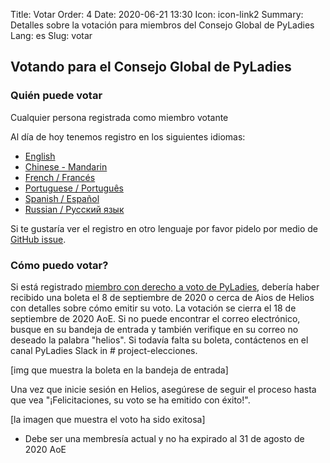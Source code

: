Title: Votar
Order: 4
Date: 2020-06-21 13:30
Icon: icon-link2
Summary: Detalles sobre la votación para miembros del Consejo Global de PyLadies
Lang: es
Slug: votar

## Votando para el Consejo Global de PyLadies

### Quién puede votar

Cualquier persona registrada como miembro votante

Al día de hoy tenemos registro en los siguientes idiomas:

- [English](https://forms.gle/f3M4JUzA7JH48Swo8)
- [Chinese - Mandarin](https://docs.google.com/forms/d/e/1F[IpQLSfUMzknSnq55KRpDYuJh2dWUt5r3hjvete-2jHgqSgSWWTo-w/viewform?usp=sf_link)
- [French / Francés](https://docs.google.com/forms/d/e/1F[IpQLSciDGjrh0m66Oa-o-qZH5jYdXFKcpEOjeSoC4IaebY22ofOXA/viewform?usp=sf_link)
- [Portuguese / Português](https://forms.gle/9AdTdBr67ikiAFXSA)
- [Spanish / Español](https://forms.gle/CaDhPsjLgEmrqV7RA)
- [Russian / Русский язык](https://docs.google.com/forms/d/e/1FAIpQLScs5W-ujSTs4tkd_85LJ0Nr5UTgpsyJv0kBUaadk7fKbVSUrA/viewform?usp=sf_link)

Si te gustaría ver el registro en otro lenguaje por favor pidelo por medio de [GitHub issue](https://github.com/pyladies/global-organizing/issues/54).

### Cómo puedo votar?

Si está registrado [miembro con derecho a voto de PyLadies](members.pyladies.com), debería haber recibido una boleta el 8 de septiembre de 2020 o cerca de Aios de Helios con detalles sobre cómo emitir su voto. La votación se cierra el 18 de septiembre de 2020 AoE. Si no puede encontrar el correo electrónico, busque en su bandeja de entrada y también verifique en su correo no deseado la palabra "helios". Si todavía falta su boleta, contáctenos en el canal PyLadies Slack in # project-elecciones.

[img que muestra la boleta en la bandeja de entrada]

Una vez que inicie sesión en Helios, asegúrese de seguir el proceso hasta que vea "¡Felicitaciones, su voto se ha emitido con éxito!".

[la imagen que muestra el voto ha sido exitosa]

* Debe ser una membresía actual y no ha expirado al 31 de agosto de 2020 AoE